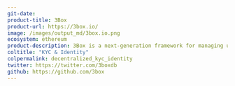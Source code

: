 ```yaml
---
git-date:
product-title: 3Box
product-url: https://3box.io/
image: /images/output_md/3box.io.png
ecosystem: ethereum
product-description: 3Box is a next-generation framework for managing user data on the internet.
coltitle: "KYC & Identity"
colpermalink: decentralized_kyc_identity
twitter: https://twitter.com/3boxdb
github: https://github.com/3box
---
```

